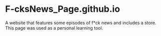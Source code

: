 # F-cksNews_Page.github.io
A website that features some episodes of f*ck news and includes a store. This page was used as a personal learning tool.
